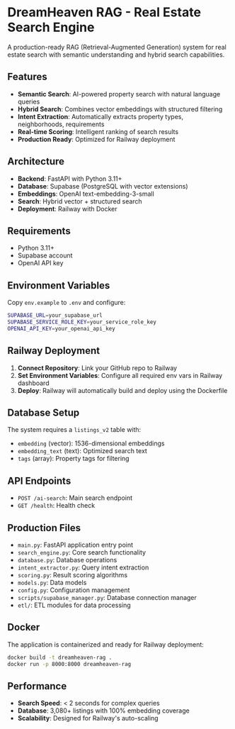 # DreamHeaven RAG - Real Estate Search Engine

A production-ready RAG (Retrieval-Augmented Generation) system for real estate search with semantic understanding and hybrid search capabilities.

## Features

- **Semantic Search**: AI-powered property search with natural language queries
- **Hybrid Search**: Combines vector embeddings with structured filtering
- **Intent Extraction**: Automatically extracts property types, neighborhoods, requirements
- **Real-time Scoring**: Intelligent ranking of search results
- **Production Ready**: Optimized for Railway deployment

## Architecture

- **Backend**: FastAPI with Python 3.11+
- **Database**: Supabase (PostgreSQL with vector extensions)
- **Embeddings**: OpenAI text-embedding-3-small
- **Search**: Hybrid vector + structured search
- **Deployment**: Railway with Docker

## Requirements

- Python 3.11+
- Supabase account
- OpenAI API key

## Environment Variables

Copy `env.example` to `.env` and configure:

```bash
SUPABASE_URL=your_supabase_url
SUPABASE_SERVICE_ROLE_KEY=your_service_role_key
OPENAI_API_KEY=your_openai_api_key
```

## Railway Deployment

1. **Connect Repository**: Link your GitHub repo to Railway
2. **Set Environment Variables**: Configure all required env vars in Railway dashboard
3. **Deploy**: Railway will automatically build and deploy using the Dockerfile

## Database Setup

The system requires a `listings_v2` table with:
- `embedding` (vector): 1536-dimensional embeddings
- `embedding_text` (text): Optimized search text
- `tags` (array): Property tags for filtering

## API Endpoints

- `POST /ai-search`: Main search endpoint
- `GET /health`: Health check

## Production Files

- `main.py`: FastAPI application entry point
- `search_engine.py`: Core search functionality
- `database.py`: Database operations
- `intent_extractor.py`: Query intent extraction
- `scoring.py`: Result scoring algorithms
- `models.py`: Data models
- `config.py`: Configuration management
- `scripts/supabase_manager.py`: Database connection manager
- `etl/`: ETL modules for data processing

## Docker

The application is containerized and ready for Railway deployment:

```bash
docker build -t dreamheaven-rag .
docker run -p 8000:8000 dreamheaven-rag
```

## Performance

- **Search Speed**: < 2 seconds for complex queries
- **Database**: 3,080+ listings with 100% embedding coverage
- **Scalability**: Designed for Railway's auto-scaling
